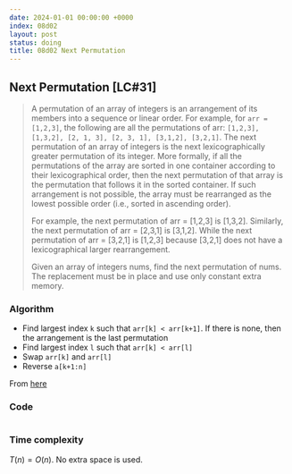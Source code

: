 ```yaml
---
date: 2024-01-01 00:00:00 +0000
index: 08d02
layout: post
status: doing
title: 08d02 Next Permutation
---
```



## Next Permutation [LC#31]
> A permutation of an array of integers is an arrangement of its members into a sequence or linear order. For example, for `arr = [1,2,3]`, the following are all the permutations of arr: `[1,2,3], [1,3,2], [2, 1, 3], [2, 3, 1], [3,1,2], [3,2,1]`.
The next permutation of an array of integers is the next lexicographically greater permutation of its integer. More formally, if all the permutations of the array are sorted in one container according to their lexicographical order, then the next permutation of that array is the permutation that follows it in the sorted container. If such arrangement is not possible, the array must be rearranged as the lowest possible order (i.e., sorted in ascending order).
>
> For example, the next permutation of arr = [1,2,3] is [1,3,2]. Similarly, the next permutation of arr = [2,3,1] is [3,1,2]. While the next permutation of arr = [3,2,1] is [1,2,3] because [3,2,1] does not have a lexicographical larger rearrangement.
>
> Given an array of integers nums, find the next permutation of nums. The replacement must be in place and use only constant extra memory.

### Algorithm
- Find largest index `k` such that `arr[k] < arr[k+1]`. If there is none, then the arrangement is the last permutation
- Find largest index `l` such that `arr[k] < arr[l]`
- Swap `arr[k]` and `arr[l]`
- Reverse `a[k+1:n]`

From [here](https://en.wikipedia.org/wiki/Permutation#Generation_in_lexicographic_order)

### Code
```python

```
### Time complexity
$T(n) = O(n)$. No extra space is used.